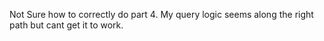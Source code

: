 


Not Sure how to correctly do part 4. My query logic seems along the right path but cant get it to work.